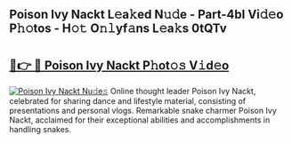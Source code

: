 ## Poison Ivy Nackt L𝚎a𝚔ed N𝚞𝚍e - Part-4bI Vi𝚍𝚎o P𝚑𝚘tos - H𝚘𝚝 O𝚗𝚕yf𝚊ns L𝚎a𝚔s 0tQTv

# <h2><a href="http://kf9elr.oniu.top/?m=Poison+Ivy+Nackt">🔗👉 🔴 Poison Ivy Nackt P𝚑ot𝚘𝚜 V𝚒d𝚎o</a></h2>

[![Poison Ivy Nackt Nu𝚍e𝚜](https://i.imgur.com/0qMVB7G.gif)](http://kf9elr.oniu.top/?m=Poison+Ivy+Nackt)
Online thought leader Poison Ivy Nackt, celebrated for sharing dance and lifestyle material, consisting of presentations and personal vlogs. Remarkable snake charmer Poison Ivy Nackt, acclaimed for their exceptional abilities and accomplishments in handling snakes.  
